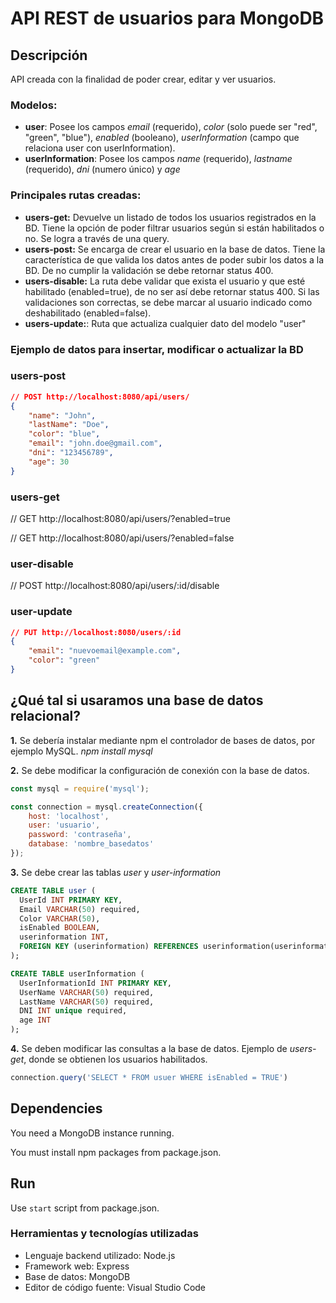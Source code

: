 # API REST de usuarios para MongoDB

## Descripción

API creada con la finalidad de poder crear, editar y ver usuarios.  
### Modelos: 
- **user**: Posee los campos *email* (requerido), *color* (solo puede ser "red", "green", "blue"), *enabled* (booleano), *userInformation* (campo que relaciona user con userInformation).
- **userInformation**: Posee los campos *name* (requerido), *lastname* (requerido), *dni* (numero único) y *age*

### Principales rutas creadas:
- **users-get:** Devuelve un listado de todos los usuarios registrados en la BD. Tiene la opción de poder filtrar usuarios según si están habilitados o no. Se logra a través de una query.
- **users-post:** Se encarga de crear el usuario en la base de datos. Tiene la característica de que valida los datos antes de poder subir los datos a la BD. De no cumplir la validación se debe retornar status 400.
- **users-disable:** La ruta debe validar que exista el usuario y que esté habilitado (enabled=true), de no ser así debe retornar status 400. Si las validaciones son correctas, se debe marcar al usuario indicado como deshabilitado (enabled=false).
- **users-update:**: Ruta que actualiza cualquier dato del modelo "user"

### Ejemplo de datos para insertar, modificar o actualizar la BD
### users-post

```json 
// POST http://localhost:8080/api/users/
{
    "name": "John",
    "lastName": "Doe",
    "color": "blue",
    "email": "john.doe@gmail.com",
    "dni": "123456789",
    "age": 30
}
```
### users-get
// GET http://localhost:8080/api/users/?enabled=true

// GET http://localhost:8080/api/users/?enabled=false

### user-disable
// POST http://localhost:8080/api/users/:id/disable

### user-update
```json 
// PUT http://localhost:8080/users/:id
{
    "email": "nuevoemail@example.com",
    "color": "green"
}
```
## ¿Qué tal si usaramos una base de datos relacional?
**1.** Se debería instalar mediante npm el controlador de bases de datos, por ejemplo MySQL.
*npm install mysql*

**2.** Se debe modificar la configuración de conexión con la base de datos. 
```javascript
const mysql = require('mysql');

const connection = mysql.createConnection({
    host: 'localhost',
    user: 'usuario',
    password: 'contraseña',
    database: 'nombre_basedatos'
});
```
**3.** Se debe crear las tablas *user* y *user-information*
```sql
CREATE TABLE user (
  UserId INT PRIMARY KEY,
  Email VARCHAR(50) required,
  Color VARCHAR(50),
  isEnabled BOOLEAN,
  userinformation INT,
  FOREIGN KEY (userinformation) REFERENCES userinformation(userinformationId)
);

CREATE TABLE userInformation (
  UserInformationId INT PRIMARY KEY,
  UserName VARCHAR(50) required,
  LastName VARCHAR(50) required,
  DNI INT unique required,
  age INT
);
```

**4.** Se deben modificar las consultas a la base de datos. Ejemplo de *users-get*, donde se obtienen los usuarios habilitados.
```javascript
connection.query('SELECT * FROM usuer WHERE isEnabled = TRUE')
```

## Dependencies

You need a MongoDB instance running.

You must install npm packages from package.json.

## Run

Use `start` script from package.json.

### Herramientas y tecnologías utilizadas
- Lenguaje backend utilizado: Node.js
- Framework web: Express
- Base de datos: MongoDB
- Editor de código fuente: Visual Studio Code
